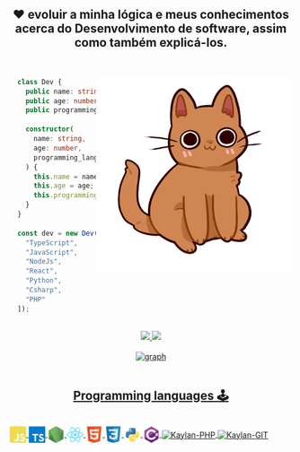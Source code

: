 
<h2 align="center" style="text-align: center">❤ evoluir a minha lógica e meus conhecimentos acerca do <bolder>Desenvolvimento de software</bolder>, assim como também explicá-los.</h2>


<br>
<div valign="center">
   
   
<img src="./cat.png" alt="cat" width="350px" align="right">
   
```typescript
  class Dev {
    public name: string;
    public age: number;
    public programming_languages: string[];

    constructor(
      name: string, 
      age: number, 
      programming_languages: string[]
    ) {
      this.name = name;
      this.age = age;
      this.programming_languages = programming_languages;
    }
  }

  const dev = new Dev("Kaylan", 20, [
    "TypeScript",
    "JavaScript",
    "NodeJs",
    "React",
    "Python",
    "Csharp",
    "PHP"
  ]);
``` 
 
</div>

<br>
  
<div align="center">
  <a href="https://github.com/Kaylan-9">
  <img height="175em" src="https://github-readme-stats.vercel.app/api?username=kaylan-9&show_icons=true&theme=tokyonight&include_all_commits=true&count_private=true"/>
  <img height="175em" src="https://github-readme-stats.vercel.app/api/top-langs/?username=kaylan-9&layout=compact&langs_count=7&theme=tokyonight"/>
    
  <br>
  <br>
   
   <img align="center" src="https://github-readme-activity-graph.cyclic.app/graph?username=kaylan-9&bg_color=0e1118&hide_border=true&custom_title=Contribution%20Graph&area=true&area_color=0d0026&title_color=5603fc&line=5603fc&point=5603fc&theme=high-contrast" width="800px" alt="graph">

</div> 
  
<br>
  
<h2 align="center" style="text-align: center">Programming languages 🕹</h2>
  
<div align="center" style="display: inline; text-align: center"><br>
  <img align="center" alt="Kaylan-Js" height="30" src="https://raw.githubusercontent.com/devicons/devicon/master/icons/javascript/javascript-plain.svg">
  <img align="center" alt="Kaylan-Ts" height="30" src="https://raw.githubusercontent.com/devicons/devicon/master/icons/typescript/typescript-plain.svg">
  <img align="center" alt="Kaylan-NodeJs" height="30" src="https://raw.githubusercontent.com/github/explore/80688e429a7d4ef2fca1e82350fe8e3517d3494d/topics/nodejs/nodejs.png">
  <img align="center" alt="Kaylan-React" height="30" src="https://raw.githubusercontent.com/devicons/devicon/master/icons/react/react-original.svg">
  <img align="center" alt="Kaylan-HTML" height="30" src="https://raw.githubusercontent.com/devicons/devicon/master/icons/html5/html5-original.svg">
  <img align="center" alt="Kaylan-CSS" height="30" src="https://raw.githubusercontent.com/devicons/devicon/master/icons/css3/css3-original.svg">
  <img align="center" alt="Kaylan-Python" height="30" src="https://raw.githubusercontent.com/devicons/devicon/master/icons/python/python-original.svg">
  <img align="center" alt="Kaylan-Csharp" height="30" src="https://raw.githubusercontent.com/devicons/devicon/master/icons/csharp/csharp-original.svg">
  <img align="center" alt="Kaylan-PHP" height="30" src="https://raw.githubusercontent.com/jmnote/z-icons/master/svg/php.svg">
  <img align="center" alt="Kaylan-GIT" height="30" src="https://cdn.jsdelivr.net/gh/devicons/devicon/icons/git/git-original.svg">
</div>
